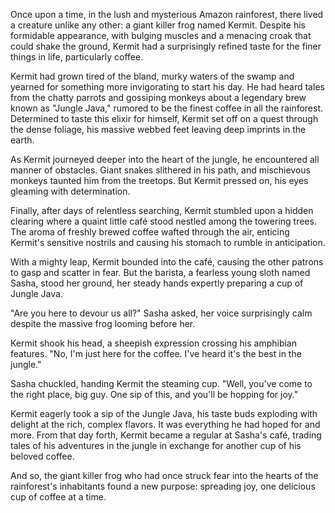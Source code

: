 Once upon a time, in the lush and mysterious Amazon rainforest, there lived a creature unlike any other: a giant killer frog named Kermit. Despite his formidable appearance, with bulging muscles and a menacing croak that could shake the ground, Kermit had a surprisingly refined taste for the finer things in life, particularly coffee.

Kermit had grown tired of the bland, murky waters of the swamp and yearned for something more invigorating to start his day. He had heard tales from the chatty parrots and gossiping monkeys about a legendary brew known as "Jungle Java," rumored to be the finest coffee in all the rainforest. Determined to taste this elixir for himself, Kermit set off on a quest through the dense foliage, his massive webbed feet leaving deep imprints in the earth.

As Kermit journeyed deeper into the heart of the jungle, he encountered all manner of obstacles. Giant snakes slithered in his path, and mischievous monkeys taunted him from the treetops. But Kermit pressed on, his eyes gleaming with determination.

Finally, after days of relentless searching, Kermit stumbled upon a hidden clearing where a quaint little café stood nestled among the towering trees. The aroma of freshly brewed coffee wafted through the air, enticing Kermit's sensitive nostrils and causing his stomach to rumble in anticipation.

With a mighty leap, Kermit bounded into the café, causing the other patrons to gasp and scatter in fear. But the barista, a fearless young sloth named Sasha, stood her ground, her steady hands expertly preparing a cup of Jungle Java.

"Are you here to devour us all?" Sasha asked, her voice surprisingly calm despite the massive frog looming before her.

Kermit shook his head, a sheepish expression crossing his amphibian features. "No, I'm just here for the coffee. I've heard it's the best in the jungle."

Sasha chuckled, handing Kermit the steaming cup. "Well, you've come to the right place, big guy. One sip of this, and you'll be hopping for joy."

Kermit eagerly took a sip of the Jungle Java, his taste buds exploding with delight at the rich, complex flavors. It was everything he had hoped for and more. From that day forth, Kermit became a regular at Sasha's café, trading tales of his adventures in the jungle in exchange for another cup of his beloved coffee.

And so, the giant killer frog who had once struck fear into the hearts of the rainforest's inhabitants found a new purpose: spreading joy, one delicious cup of coffee at a time.